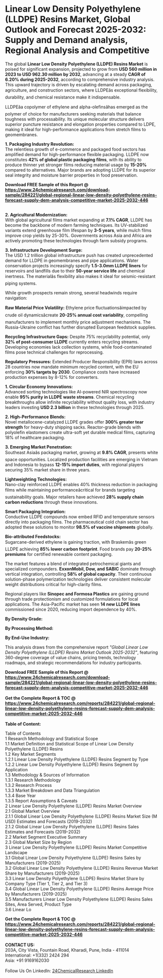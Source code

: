 <h1>Linear Low Density Polyethylene (LLDPE) Resins Market, Global Outlook and Forecast 2025-2032: Supply and Demand analysis, Regional Analysis and Competitive</h1><p>The global <strong>Linear Low Density Polyethylene (LLDPE) Resins Market</strong> is poised for significant expansion, projected to grow from <strong>USD 560 million in 2023 to USD 962.30 million by 2032</strong>, advancing at a steady <strong>CAGR of 6.20% during 2025-2032</strong>, according to comprehensive industry analysis. This upward trajectory is driven by escalating demand across packaging, agriculture, and construction sectors, where LLDPEâs exceptional flexibility, durability, and chemical resistance make it indispensable.</p><p>LLDPEâa copolymer of ethylene and alpha-olefinsâhas emerged as the polymer of choice for manufacturers seeking materials that balance toughness with processability. Its unique molecular structure delivers superior puncture resistance and elongation properties compared to LDPE, making it ideal for high-performance applications from stretch films to geomembranes.</p><p><strong>1. Packaging Industry Revolution:</strong><br>
The relentless growth of e-commerce and packaged food sectors has amplified demand for high-performance flexible packaging. LLDPE now constitutes <strong>42% of global plastic packaging films</strong>, with its ability to produce thinner yet stronger films reducing material usage by <strong>15-20%</strong> compared to alternatives. Major brands are adopting LLDPE for its superior seal integrity and moisture barrier properties in food preservation.</p><div><b>Download FREE Sample of this Report @ 
            <a href="https://www.24chemicalresearch.com/download-sample/284221/global-regional-linear-low-density-polyethylene-resins-forecast-supply-dem-analysis-competitive-market-2025-2032-446">
            https://www.24chemicalresearch.com/download-sample/284221/global-regional-linear-low-density-polyethylene-resins-forecast-supply-dem-analysis-competitive-market-2025-2032-446</a></b></div><br><p><strong>2. Agricultural Modernization:</strong><br>
With global agricultural films market expanding at <strong>7.1% CAGR</strong>, LLDPE has become the backbone of modern farming techniques. Its UV-stabilized variants extend greenhouse film lifespan by <strong>3-5 years</strong>, while mulch films improve crop yields by 25-30%. Governments across Asia and Africa are actively promoting these technologies through farm subsidy programs.</p><p><strong>3. Infrastructure Development Surge:</strong><br>
The USD 1.2 trillion global infrastructure push has created unprecedented demand for LLDPE in geomembranes and pipe applications. Water conservation projects increasingly specify <strong>1.5-3.0mm LLDPE liners</strong> for reservoirs and landfills due to their <strong>50-year service life</strong> and chemical inertness. The materialâs flexibility also makes it ideal for seismic-resistant piping systems.</p><p>While growth prospects remain strong, several headwinds require navigation:</p><p><strong>Raw Material Price Volatility:</strong> Ethylene price fluctuationsâimpacted by crude oil dynamicsâcreate <strong>20-25% annual cost variability</strong>, compelling manufacturers to implement monthly price adjustment mechanisms. The Russia-Ukraine conflict has further disrupted European feedstock supplies.</p><p><strong>Recycling Infrastructure Gaps:</strong> Despite 75% recyclability potential, only <strong>32% of post-consumer LLDPE</strong> currently enters recycling streams. Developing economies lack collection systems, while food-contaminated films pose technical challenges for reprocessing.</p><p><strong>Regulatory Pressures:</strong> Extended Producer Responsibility (EPR) laws across 28 countries now mandate minimum recycled content, with the EU enforcing <strong>30% targets by 2030</strong>. Compliance costs have increased production expenses by 8-12% for converters.</p><p><strong>1. Circular Economy Innovations:</strong><br>
Advanced sorting technologies like AI-powered NIR spectroscopy now enable <strong>95% purity in LLDPE waste streams</strong>. Chemical recycling breakthroughs allow infinite recyclability without quality loss, with industry leaders investing <strong>USD 2.3 billion</strong> in these technologies through 2025.</p><p><strong>2. High-Performance Blends:</strong><br>
Novel metallocene-catalyzed LLDPE grades offer <strong>300% greater tear strength</strong> for heavy-duty shipping sacks. Reactor-grade blends with polyolefin elastomers create ultra-soft yet durable medical films, capturing 18% of healthcare packaging.</p><p><strong>3. Emerging Market Penetration:</strong><br>
Southeast Asiaâs packaging market, growing at <strong>9.8% CAGR</strong>, presents white space opportunities. Localized production facilities are emerging in Vietnam and Indonesia to bypass <strong>12-15% import duties</strong>, with regional players securing 35% market share in three years.</p><p><strong>Lightweighting Technologies:</strong><br>
    Nano-clay reinforced LLDPE enables 40% thickness reduction in packaging films while maintaining performanceâcritical for brands targeting sustainability goals. Major retailers have achieved <strong>28% supply chain carbon reductions</strong> through these innovations.</p><p><strong>Smart Packaging Integration:</strong><br>
    Conductive LLDPE compounds now embed RFID and temperature sensors directly into packaging films. The pharmaceutical cold chain sector has adopted these solutions to monitor <strong>98.5% of vaccine shipments</strong> globally.</p><p><strong>Bio-attributed Feedstocks:</strong><br>
    Sugarcane-derived ethylene is gaining traction, with Braskemâs green LLDPE achieving <strong>85% lower carbon footprint</strong>. Food brands pay <strong>20-25% premiums</strong> for certified renewable content packaging.</p><p>The market features a blend of integrated petrochemical giants and specialized compounders. <strong>ExxonMobil, Dow, and SABIC</strong> dominate through vertical integration, controlling <strong>58% of global capacity</strong>. Their continuous solution-phase polymerization technologies deliver consistent molecular weight distributions critical for high-clarity films.</p><p>Regional players like <strong>Sinopec and Formosa Plastics</strong> are gaining ground through trade protectionism and customized formulations for local applications. The Asia-Pacific market has seen <strong>14 new LLDPE lines</strong> commissioned since 2020, reducing import dependence by 40%.</p><p><strong>By Density Grade:</strong></p><p><strong>By Processing Method:</strong></p><p><strong>By End-Use Industry:</strong></p><p>This analysis draws from the comprehensive report <em>"Global Linear Low Density Polyethylene (LLDPE) Resins Market Outlook 2025-2032"</em>, featuring 360-degree coverage of value chains, pricing trends, technology roadmaps, and strategic recommendations for industry participants.</p><div><b>Download FREE Sample of this Report @ 
            <a href="https://www.24chemicalresearch.com/download-sample/284221/global-regional-linear-low-density-polyethylene-resins-forecast-supply-dem-analysis-competitive-market-2025-2032-446">
            https://www.24chemicalresearch.com/download-sample/284221/global-regional-linear-low-density-polyethylene-resins-forecast-supply-dem-analysis-competitive-market-2025-2032-446</a></b></div><br><div><b>Get the Complete Report & TOC @ 
            <a href="https://www.24chemicalresearch.com/reports/284221/global-regional-linear-low-density-polyethylene-resins-forecast-supply-dem-analysis-competitive-market-2025-2032-446">
            https://www.24chemicalresearch.com/reports/284221/global-regional-linear-low-density-polyethylene-resins-forecast-supply-dem-analysis-competitive-market-2025-2032-446</a></b></div><br>
            <b>Table of Content:</b><p>Table of Contents<br />
1 Research Methodology and Statistical Scope<br />
1.1 Market Definition and Statistical Scope of Linear Low Density Polyethylene (LLDPE) Resins<br />
1.2 Key Market Segments<br />
1.2.1 Linear Low Density Polyethylene (LLDPE) Resins Segment by Type<br />
1.2.2 Linear Low Density Polyethylene (LLDPE) Resins Segment by Application<br />
1.3 Methodology & Sources of Information<br />
1.3.1 Research Methodology<br />
1.3.2 Research Process<br />
1.3.3 Market Breakdown and Data Triangulation<br />
1.3.4 Base Year<br />
1.3.5 Report Assumptions & Caveats<br />
2 Linear Low Density Polyethylene (LLDPE) Resins Market Overview<br />
2.1 Global Market Overview<br />
2.1.1 Global Linear Low Density Polyethylene (LLDPE) Resins Market Size (M USD) Estimates and Forecasts (2019-2032)<br />
2.1.2 Global Linear Low Density Polyethylene (LLDPE) Resins Sales Estimates and Forecasts (2019-2032)<br />
2.2 Market Segment Executive Summary<br />
2.3 Global Market Size by Region<br />
3 Linear Low Density Polyethylene (LLDPE) Resins Market Competitive Landscape<br />
3.1 Global Linear Low Density Polyethylene (LLDPE) Resins Sales by Manufacturers (2019-2025)<br />
3.2 Global Linear Low Density Polyethylene (LLDPE) Resins Revenue Market Share by Manufacturers (2019-2025)<br />
3.3 Linear Low Density Polyethylene (LLDPE) Resins Market Share by Company Type (Tier 1, Tier 2, and Tier 3)<br />
3.4 Global Linear Low Density Polyethylene (LLDPE) Resins Average Price by Manufacturers (2019-2025)<br />
3.5 Manufacturers Linear Low Density Polyethylene (LLDPE) Resins Sales Sites, Area Served, Product Type<br />
3.6 Linear Lo</p><div><b>Get the Complete Report & TOC @ 
            <a href="https://www.24chemicalresearch.com/reports/284221/global-regional-linear-low-density-polyethylene-resins-forecast-supply-dem-analysis-competitive-market-2025-2032-446">
            https://www.24chemicalresearch.com/reports/284221/global-regional-linear-low-density-polyethylene-resins-forecast-supply-dem-analysis-competitive-market-2025-2032-446</a></b></div><br><b>CONTACT US:</b><br>
            203A, City Vista, Fountain Road, Kharadi, Pune, India - 411014<br>
            International: +1(332) 2424 294<br>
            Asia: +91 9169162030 <br><br>
            Follow Us On LinkedIn: <a href="https://www.linkedin.com/company/24chemicalresearch/">24ChemicalResearch LinkedIn</a>